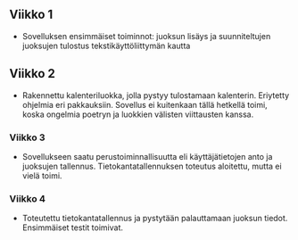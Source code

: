 ## Viikko 1

- Sovelluksen ensimmäiset toiminnot: juoksun lisäys ja suunniteltujen juoksujen tulostus tekstikäyttöliittymän kautta

## Viikko 2

- Rakennettu kalenteriluokka, jolla pystyy tulostamaan kalenterin. Eriytetty ohjelmia eri pakkauksiin.  Sovellus ei kuitenkaan tällä hetkellä toimi, koska ongelmia poetryn ja luokkien välisten viittausten kanssa.

### Viikko 3

- Sovellukseen saatu perustoiminnallisuutta eli käyttäjätietojen anto ja juoksujen tallennus. Tietokantatallennuksen toteutus aloitettu, mutta ei vielä toimi.

### Viikko 4

- Toteutettu tietokantatallennus ja pystytään palauttamaan juoksun tiedot. Ensimmäiset testit toimivat. 